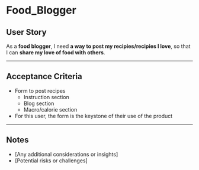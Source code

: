 # Food_Blogger

## **User Story**
As a **food blogger**, I need **a way to post my recipies/recipies I love**, so that I can **share my love of food with others**.

---

## **Acceptance Criteria**
- Form to post recipes
  - Instruction section
  - Blog section
  - Macro/calorie section
- For this user, the form is the keystone of their use of the product

---

## **Notes**
- [Any additional considerations or insights]
- [Potential risks or challenges]
